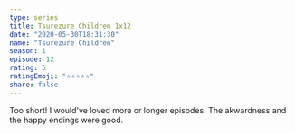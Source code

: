 ```yaml
---
type: series
title: Tsurezure Children 1x12
date: "2020-05-30T18:31:30"
name: "Tsurezure Children"
season: 1
episode: 12
rating: 5
ratingEmoji: "⭐️⭐️⭐️⭐️⭐️"
share: false
---
```


Too short! I would've loved more or longer episodes. The akwardness and the happy endings were good.
